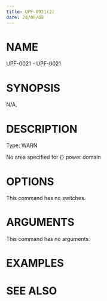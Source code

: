 ```yaml
---
title: UPF-0021(2)
date: 24/09/08
---
```


# NAME

UPF-0021 - UPF-0021

# SYNOPSIS

N/A.

# DESCRIPTION

Type: WARN

No area specified for {} power domain

# OPTIONS

This command has no switches.

# ARGUMENTS

This command has no arguments.

# EXAMPLES

# SEE ALSO
